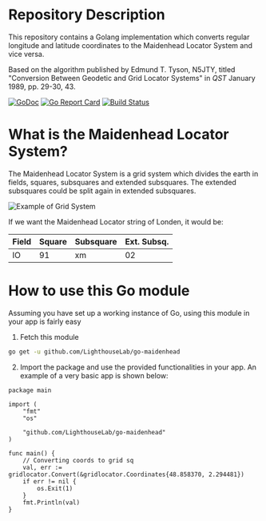 # Repository Description

This repository contains a Golang implementation which converts regular longitude and latitude coordinates to the Maidenhead Locator System and vice versa.

Based on the algorithm published by Edmund T. Tyson, N5JTY, titled "Conversion Between Geodetic and Grid Locator Systems" in _QST_ January 1989, pp. 29-30, 43.

[![GoDoc](https://godoc.org/github.com/LighthouseLab/go-maidenhead?status.svg)](https://godoc.org/github.com/LighthouseLab/go-maidenhead)
[![Go Report Card](https://goreportcard.com/badge/github.com/LighthouseLab/go-maidenhead)](https://goreportcard.com/report/github.com/LighthouseLab/go-maidenhead)
[![Build Status](https://travis-ci.org/LighthouseLab/go-maidenhead.svg?branch=master)](https://travis-ci.org/LighthouseLab/go-maidenhead)

# What is the Maidenhead Locator System?

The Maidenhead Locator System is a grid system which divides the earth in fields, squares, subsquares and extended subsquares. The extended subsquares could be split again in extended subsquares.

![Example of Grid System](https://upload.wikimedia.org/wikipedia/commons/1/1d/Maidenhead_grid_over_Europe.svg)

If we want the Maidenhead Locator string of Londen, it would be:

| Field | Square | Subsquare | Ext. Subsq. |
| ----- | ------ | --------- | ----------- |
| IO    | 91     | xm        | 02          |

# How to use this Go module

Assuming you have set up a working instance of Go, using this module in your app is fairly easy

1. Fetch this module

```sh
go get -u github.com/LighthouseLab/go-maidenhead
```

2. Import the package and use the provided functionalities in your app. An example of a very basic app is shown below:

```golang
package main

import (
	"fmt"
	"os"

	"github.com/LighthouseLab/go-maidenhead"
)

func main() {
	// Converting coords to grid sq
	val, err := gridlocator.Convert(&gridlocator.Coordinates{48.858370, 2.294481})
	if err != nil {
		os.Exit(1)
	}
    fmt.Println(val)
}
```